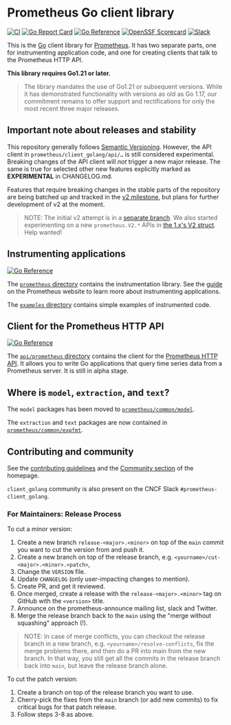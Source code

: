 # Prometheus Go client library

[![CI](https://github.com/prometheus/client_golang/actions/workflows/go.yml/badge.svg)](https://github.com/prometheus/client_golang/actions/workflows/ci.yml)
[![Go Report Card](https://goreportcard.com/badge/github.com/prometheus/client_golang)](https://goreportcard.com/report/github.com/prometheus/client_golang)
[![Go Reference](https://pkg.go.dev/badge/github.com/prometheus/client_golang.svg)](https://pkg.go.dev/github.com/prometheus/client_golang)
[![OpenSSF Scorecard](https://api.securityscorecards.dev/projects/github.com/prometheus/client_golang/badge)](https://securityscorecards.dev/viewer/?uri=github.com/prometheus/client_golang)
[![Slack](https://img.shields.io/badge/join%20slack-%23prometheus--client_golang-brightgreen.svg)](https://slack.cncf.io/)

This is the [Go](http://golang.org) client library for
[Prometheus](http://prometheus.io). It has two separate parts, one for
instrumenting application code, and one for creating clients that talk to the
Prometheus HTTP API.

**This library requires Go1.21 or later.**
> The library mandates the use of Go1.21 or subsequent versions. While it has demonstrated functionality with versions as old as Go 1.17, our commitment remains to offer support and rectifications for only the most recent three major releases.

## Important note about releases and stability

This repository generally follows [Semantic
Versioning](https://semver.org/). However, the API client in
`prometheus/client_golang/api/…` is still considered experimental. Breaking
changes of the API client will _not_ trigger a new major release. The same is
true for selected other new features explicitly marked as **EXPERIMENTAL** in
CHANGELOG.md.

Features that require breaking changes in the stable parts of the repository
are being batched up and tracked in the [v2
milestone](https://github.com/prometheus/client_golang/milestone/2), but plans for further development of v2 at the moment.

> NOTE: The initial v2 attempt is in a [separate branch](https://github.com/prometheus/client_golang/tree/dev-v2). We also started
experimenting on a new `prometheus.V2.*` APIs in [the 1.x's V2 struct](https://github.com/prometheus/client_golang/blob/main/prometheus/vnext.go#L23). Help wanted!

## Instrumenting applications

[![Go Reference](https://pkg.go.dev/badge/github.com/prometheus/client_golang/prometheus.svg)](https://pkg.go.dev/github.com/prometheus/client_golang/prometheus)

The
[`prometheus` directory](https://github.com/prometheus/client_golang/tree/main/prometheus)
contains the instrumentation library. See the
[guide](https://prometheus.io/docs/guides/go-application/) on the Prometheus
website to learn more about instrumenting applications.

The
[`examples` directory](https://github.com/prometheus/client_golang/tree/main/examples)
contains simple examples of instrumented code.

## Client for the Prometheus HTTP API

[![Go Reference](https://pkg.go.dev/badge/github.com/prometheus/client_golang/api.svg)](https://pkg.go.dev/github.com/prometheus/client_golang/api)

The
[`api/prometheus` directory](https://github.com/prometheus/client_golang/tree/main/api/prometheus)
contains the client for the
[Prometheus HTTP API](http://prometheus.io/docs/querying/api/). It allows you
to write Go applications that query time series data from a Prometheus
server. It is still in alpha stage.

## Where is `model`, `extraction`, and `text`?

The `model` packages has been moved to
[`prometheus/common/model`](https://github.com/prometheus/common/tree/main/model).

The `extraction` and `text` packages are now contained in
[`prometheus/common/expfmt`](https://github.com/prometheus/common/tree/main/expfmt).

## Contributing and community

See the [contributing guidelines](CONTRIBUTING.md) and the
[Community section](http://prometheus.io/community/) of the homepage.

`client_golang` community is also present on the CNCF Slack `#prometheus-client_golang`.

### For Maintainers: Release Process

To cut a minor version:

1. Create a new branch `release-<major>.<minor>` on top of the `main` commit you want to cut the version from and push it.
2. Create a new branch on top of the release branch, e.g. `<yourname>/cut-<major>.<minor>.<patch>`,
3. Change the `VERSION` file.
4. Update `CHANGELOG` (only user-impacting changes to mention).
5. Create PR, and get it reviewed.
6. Once merged, create a release with the `release-<major>.<minor>` tag on GitHub with the `<version>` title.
7. Announce on the prometheus-announce mailing list, slack and Twitter.
8. Merge the release branch back to the `main` using the "merge without squashing" approach (!).

> NOTE: In case of merge conflicts, you can checkout the release branch in a new branch, e.g. `<yourname>/resolve-conflicts`, fix the merge problems there, and then do a PR into main from the new branch. In that way, you still get all the commits in the release branch back into `main`, but leave the release branch alone.

To cut the patch version:

1. Create a branch on top of the release branch you want to use.
2. Cherry-pick the fixes from the `main` branch (or add new commits) to fix critical bugs for that patch release.
3. Follow steps 3-8 as above.
